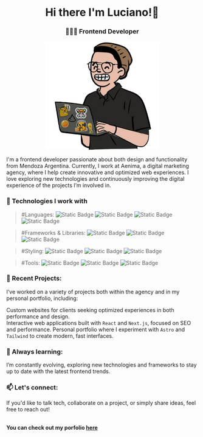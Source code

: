<h1 align="center" >Hi there I'm Luciano!👋</h1> 
<h3 align="center">👨🏻‍💻 Frontend Developer</h3> 
<p align="center">
<img src="https://github.com/LuchoNapo/LuchoNapo/blob/main/Yo_Peep.png?raw=true" alt="Banner" width="300"/></p>
I'm a frontend developer passionate about both design and functionality from Mendoza Argentina. Currently, I work at Aenima, a digital marketing agency, where I help create innovative and optimized web experiences. I love exploring new technologies and continuously improving the digital experience of the projects I’m involved in. 

<h3>🔧 Technologies I work with</h3>

>#Languages: <img alt="Static Badge" src="https://img.shields.io/badge/HTML-orange">  <img alt="Static Badge" src="https://img.shields.io/badge/CSS-blue">  <img alt="Static Badge" src="https://img.shields.io/badge/JavaScript-yellow">  <img alt="Static Badge" src="https://img.shields.io/badge/TypeScript-blue">

>#Frameworks & Libraries: 
<img alt="Static Badge" src="https://img.shields.io/badge/React-blue"> <img alt="Static Badge" src="https://img.shields.io/badge/Next-black"> <img alt="Static Badge" src="https://img.shields.io/badge/Astro-8A2BE2">

>#Styling: <img alt="Static Badge" src="https://img.shields.io/badge/Tailwind-38BDF8"> <img alt="Static Badge" src="https://img.shields.io/badge/SCSS-pink"> <img alt="Static Badge" src="https://img.shields.io/badge/Bootstrap-8A2BE2">

>#Tools: <img alt="Static Badge" src="https://img.shields.io/badge/Vercel-grey">
 <img alt="Static Badge" src="https://img.shields.io/badge/Git-orange"> <img alt="Static Badge" src="https://img.shields.io/badge/GitHub-black">


<h3>🚀 Recent Projects:</h3>
I’ve worked on a variety of projects both within the agency and in my personal portfolio, including:

Custom websites for clients seeking optimized experiences in both performance and design.          
Interactive web applications built with `React` and `Next.js`, focused on SEO and performance.
Personal portfolio where I experiment with `Astro` and `Tailwind` to create modern, fast interfaces.

<h3>🌱 Always learning: </h3> 
I’m constantly evolving, exploring new technologies and frameworks to stay up to date with the latest frontend trends.
<h3>📫 Let's connect:</h3>
If you'd like to talk tech, collaborate on a project, or simply share ideas, feel free to reach out! <br><br>


__You can check out my porfolio <a href="https://portfolio-luchonapos-projects.vercel.app/" target="_blank">here</a>__
